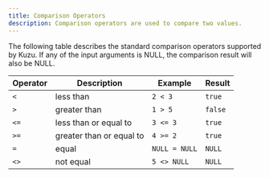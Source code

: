```yaml
---
title: Comparison Operators
description: Comparison operators are used to compare two values.
---
```


The following table describes the standard comparison operators supported by Kuzu. If any of the input arguments is NULL, the comparison result will also be NULL.

<div class="scroll-table">

| Operator | Description | Example | Result |
| ----------- | ----------- | ----------- | ----------- |
| `<` | less than | `2 < 3` | `true` |
| `>` | greater than | `1 > 5` | `false` |
| `<=` | less than or equal to | `3 <= 3` | `true` |
| `>=` | greater than or equal to | `4 >= 2` | `true` |
| `=` | equal | `NULL = NULL` | `NULL` |
| `<>` | not equal | `5 <> NULL` | `NULL` |

</div>
